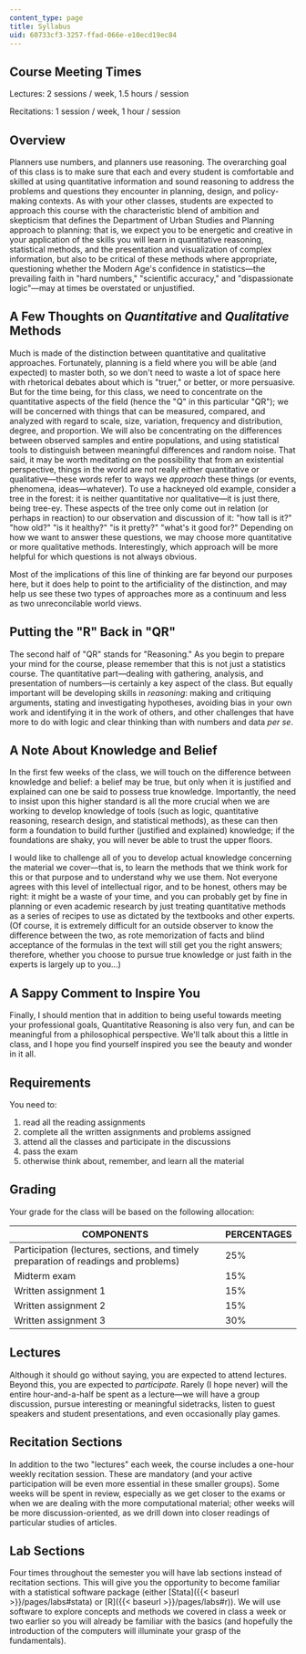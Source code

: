 ```yaml
---
content_type: page
title: Syllabus
uid: 60733cf3-3257-ffad-066e-e10ecd19ec84
---
```


Course Meeting Times
--------------------

Lectures: 2 sessions / week, 1.5 hours / session

Recitations: 1 session / week, 1 hour / session

Overview
--------

Planners use numbers, and planners use reasoning. The overarching goal of this class is to make sure that each and every student is comfortable and skilled at using quantitative information and sound reasoning to address the problems and questions they encounter in planning, design, and policy-making contexts. As with your other classes, students are expected to approach this course with the characteristic blend of ambition and skepticism that defines the Department of Urban Studies and Planning approach to planning: that is, we expect you to be energetic and creative in your application of the skills you will learn in quantitative reasoning, statistical methods, and the presentation and visualization of complex information, but also to be critical of these methods where appropriate, questioning whether the Modern Age's confidence in statistics—the prevailing faith in "hard numbers," "scientific accuracy," and "dispassionate logic"—may at times be overstated or unjustified.

A Few Thoughts on _Quantitative_ and _Qualitative_ Methods
----------------------------------------------------------

Much is made of the distinction between quantitative and qualitative approaches. Fortunately, planning is a field where you will be able (and expected) to master both, so we don't need to waste a lot of space here with rhetorical debates about which is "truer," or better, or more persuasive. But for the time being, for this class, we need to concentrate on the quantitative aspects of the field (hence the "Q" in this particular "QR"); we will be concerned with things that can be measured, compared, and analyzed with regard to scale, size, variation, frequency and distribution, degree, and proportion. We will also be concentrating on the differences between observed samples and entire populations, and using statistical tools to distinguish between meaningful differences and random noise. That said, it may be worth meditating on the possibility that from an existential perspective, things in the world are not really either quantitative or qualitative—these words refer to ways we _approach_ these things (or events, phenomena, ideas—whatever). To use a hackneyed old example, consider a tree in the forest: it is neither quantitative nor qualitative—it is just there, being tree-ey. These aspects of the tree only come out in relation (or perhaps in reaction) to our observation and discussion of it: "how tall is it?" "how old?" "is it healthy?" "is it pretty?" "what's it good for?" Depending on how we want to answer these questions, we may choose more quantitative or more qualitative methods. Interestingly, which approach will be more helpful for which questions is not always obvious.

Most of the implications of this line of thinking are far beyond our purposes here, but it does help to point to the artificiality of the distinction, and may help us see these two types of approaches more as a continuum and less as two unreconcilable world views.

Putting the "R" Back in "QR"
----------------------------

The second half of "QR" stands for "Reasoning." As you begin to prepare your mind for the course, please remember that this is not just a statistics course. The quantitative part—dealing with gathering, analysis, and presentation of numbers—is certainly a key aspect of the class. But equally important will be developing skills in _reasoning_: making and critiquing arguments, stating and investigating hypotheses, avoiding bias in your own work and identifying it in the work of others, and other challenges that have more to do with logic and clear thinking than with numbers and data _per se_.

A Note About Knowledge and Belief
---------------------------------

In the first few weeks of the class, we will touch on the difference between knowledge and belief: a belief may be true, but only when it is justified and explained can one be said to possess true knowledge. Importantly, the need to insist upon this higher standard is all the more crucial when we are working to develop knowledge of tools (such as logic, quantitative reasoning, research design, and statistical methods), as these can then form a foundation to build further (justified and explained) knowledge; if the foundations are shaky, you will never be able to trust the upper floors.

I would like to challenge all of you to develop actual knowledge concerning the material we cover—that is, to learn the methods that we think work for this or that purpose and to understand why we use them. Not everyone agrees with this level of intellectual rigor, and to be honest, others may be right: it might be a waste of your time, and you can probably get by fine in planning or even academic research by just treating quantitative methods as a series of recipes to use as dictated by the textbooks and other experts. (Of course, it is extremely difficult for an outside observer to know the difference between the two, as rote memorization of facts and blind acceptance of the formulas in the text will still get you the right answers; therefore, whether you choose to pursue true knowledge or just faith in the experts is largely up to you...)

A Sappy Comment to Inspire You
------------------------------

Finally, I should mention that in addition to being useful towards meeting your professional goals, Quantitative Reasoning is also very fun, and can be meaningful from a philosophical perspective. We'll talk about this a little in class, and I hope you find yourself inspired you see the beauty and wonder in it all.

Requirements
------------

You need to:

1.  read all the reading assignments
2.  complete all the written assignments and problems assigned
3.  attend all the classes and participate in the discussions
4.  pass the exam
5.  otherwise think about, remember, and learn all the material

Grading
-------

Your grade for the class will be based on the following allocation:

| COMPONENTS | PERCENTAGES |
| --- | --- |
| Participation (lectures, sections, and timely preparation of readings and problems) | 25% |
| Midterm exam | 15% |
| Written assignment 1 | 15% |
| Written assignment 2 | 15% |
| Written assignment 3 | 30% 

Lectures
--------

Although it should go without saying, you are expected to attend lectures. Beyond this, you are expected to _participate_. Rarely (I hope never) will the entire hour-and-a-half be spent as a lecture—we will have a group discussion, pursue interesting or meaningful sidetracks, listen to guest speakers and student presentations, and even occasionally play games.

Recitation Sections
-------------------

In addition to the two "lectures" each week, the course includes a one-hour weekly recitation session. These are mandatory (and your active participation will be even more essential in these smaller groups). Some weeks will be spent in review, especially as we get closer to the exams or when we are dealing with the more computational material; other weeks will be more discussion-oriented, as we drill down into closer readings of particular studies of articles.

Lab Sections
------------

Four times throughout the semester you will have lab sections instead of recitation sections. This will give you the opportunity to become familiar with a statistical software package (either [Stata]({{< baseurl >}}/pages/labs#stata) or [R]({{< baseurl >}}/pages/labs#r)). We will use software to explore concepts and methods we covered in class a week or two earlier so you will already be familiar with the basics (and hopefully the introduction of the computers will illuminate your grasp of the fundamentals).